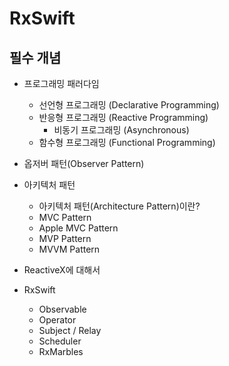 # RxSwift


## 필수 개념


- 프로그래밍 패러다임
    - 선언형 프로그래밍 (Declarative Programming)
    - 반응형 프로그래밍 (Reactive Programming)
        - 비동기 프로그래밍 (Asynchronous)
    - 함수형 프로그래밍 (Functional Programming)
- 옵저버 패턴(Observer Pattern)
- 아키텍처 패턴
    - 아키텍처 패턴(Architecture Pattern)이란?
    - MVC Pattern
    - Apple MVC Pattern
    - MVP Pattern
    - MVVM Pattern



- ReactiveX에 대해서
- RxSwift
    - Observable
    - Operator
    - Subject / Relay
    - Scheduler
    - RxMarbles
